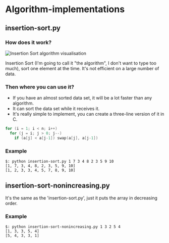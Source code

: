 # Algorithm-implementations

## insertion-sort.py
### How does it work?
![Insertion Sort algorithm visualisation](https://upload.wikimedia.org/wikipedia/commons/4/42/Insertion_sort.gif)

Insertion Sort (I'm going to call it "the algorithm", I don't want to type too much), sort one element at the time. It's not efficient on a large number of data.
### Then where you can use it?
* If you have an almost sorted data set, it will be a lot faster than any algorithm.
* It can sort the data set while it receives it.
* It's really simple to implement, you can create a three-line version of it in C.

```c
for (i = 1; i < n; i++)
  for (j = i; j > 0; j--)
    if (a[j] < a[j-1]) swap(a[j], a[j-1])
```
### Example
```
$: python insertion-sort.py 1 7 3 4 8 2 3 5 9 10 
[1, 7, 3, 4, 8, 2, 3, 5, 9, 10]
[1, 2, 3, 3, 4, 5, 7, 8, 9, 10]
```
##  insertion-sort-nonincreasing.py
It's the same as the 'insertion-sort.py', just it puts the array in decreasing order.
### Example
```
$: python insertion-sort-nonincreasing.py 1 3 2 5 4
[1, 3, 3, 5, 4]
[5, 4, 3, 3, 1]
```
